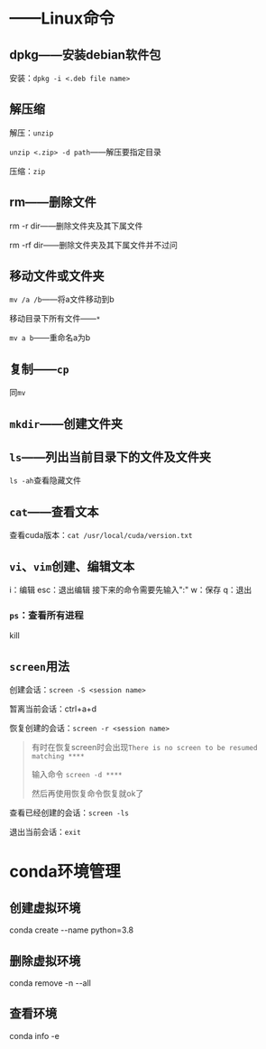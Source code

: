 # ——Linux命令

## dpkg——安装debian软件包

安装：`dpkg -i <.deb file name>`

## 解压缩

解压：`unzip`

`unzip <.zip> -d path`——解压要指定目录

压缩：`zip`

## rm——删除文件

rm -r dir——删除文件夹及其下属文件

rm -rf dir——删除文件夹及其下属文件并不过问

## 移动文件或文件夹

`mv /a /b`——将a文件移动到b

移动目录下所有文件——`*`

`mv a b`——重命名a为b

## 复制——`cp`

同`mv`

## `mkdir`——创建文件夹

## `ls`——列出当前目录下的文件及文件夹

`ls -ah`查看隐藏文件

## `cat`——查看文本

查看cuda版本：`cat /usr/local/cuda/version.txt`

## `vi`、`vim`创建、编辑文本

i：编辑
esc：退出编辑
接下来的命令需要先输入":"
w：保存
q：退出

### `ps`：查看所有进程

kill <PID>

## `screen`用法

创建会话：`screen -S <session name>`

暂离当前会话：ctrl+a+d

恢复创建的会话：`screen -r <session name>`

> 有时在恢复screen时会出现`There is no screen to be resumed matching ****`
>
> 输入命令 `screen -d ****`
>
> 然后再使用恢复命令恢复就ok了

查看已经创建的会话：`screen -ls`

退出当前会话：`exit`

# conda环境管理

## 创建虚拟环境

conda create --name <env name> python=3.8

## 删除虚拟环境

conda remove -n <env name> --all

## 查看环境

conda info -e

